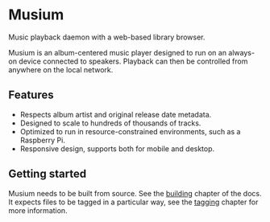 # Musium

Music playback daemon with a web-based library browser.

Musium is an album-centered music player designed to run on an always-on device
connected to speakers. Playback can then be controlled from anywhere on the
local network.

## Features

 * Respects album artist and original release date metadata.
 * Designed to scale to hundreds of thousands of tracks.
 * Optimized to run in resource-constrained environments, such as a Raspberry Pi.
 * Responsive design, supports both for mobile and desktop.

## Getting started

Musium needs to be built from source. See the [building](building.md) chapter
of the docs. It expects files to be tagged in a particular way, see the
[tagging](tagging.md) chapter for more information.
